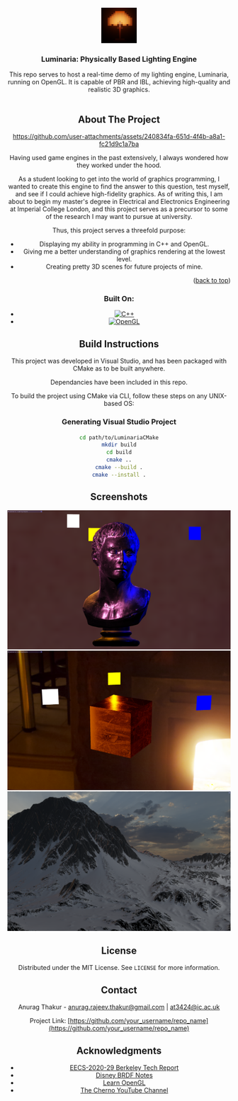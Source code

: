 <!-- PROJECT LOGO -->
<br />
<div align="center">
  <a href="github link here">
    <img src="images/Luminaria_logo.png" alt="Logo" width="80" height="80">
  </a>

  <h3 align="center">Luminaria: Physically Based Lighting Engine</h3>

  <p align="center">
    This repo serves to host a real-time demo of my lighting engine, Luminaria, running on OpenGL. It is capable of PBR and IBL, achieving high-quality and realistic 3D graphics.
    <br />

<br>


<!-- ABOUT THE PROJECT -->
## About The Project

https://github.com/user-attachments/assets/240834fa-651d-4f4b-a8a1-fc21d9c1a7ba

Having used game engines in the past extensively, I always wondered how they worked under the hood.

As a student looking to get into the world of graphics programming, I wanted to create this engine to find the answer to this question, test myself, and see if I could achieve high-fidelity graphics. As of writing this, I am about to begin my master's degree in Electrical and Electronics Engineering at Imperial College London, and this project serves as a precursor to some of the research I may want to pursue at university.

Thus, this project serves a threefold purpose:
* Displaying my ability in programming in C++ and OpenGL.
* Giving me a better understanding of graphics rendering at the lowest level.
* Creating pretty 3D scenes for future projects of mine.

<p align="right">(<a href="#readme-top">back to top</a>)</p>


### Built On:

* [![C++][Cpp]][Cpp-url]
* [![OpenGL][OpenGL]][OpenGL-url]




<!-- GETTING STARTED -->
## Build Instructions

This project was developed in Visual Studio, and has been packaged with CMake as to be built anywhere.

Dependancies have been included in this repo.

To build the project using CMake via CLI, follow these steps on any UNIX-based OS:

### Generating Visual Studio Project

```sh
cd path/to/LuminariaCMake
mkdir build
cd build
cmake ..
cmake --build .
cmake --install .
```



<!-- USAGE EXAMPLES -->
## Screenshots


<img src="images/Screenshot1.png" alt="Screenshot1">

<img src="images/Screenshot2.png" alt="Screenshot2">

<img src="images/Screenshot3.png" alt="Screenshot3">



<!-- LICENSE -->
## License

Distributed under the MIT License. See `LICENSE` for more information.



<!-- CONTACT -->
## Contact

Anurag Thakur - anurag.rajeev.thakur@gmail.com  |  at3424@ic.ac.uk

Project Link: [https://github.com/your_username/repo_name](https://github.com/your_username/repo_name)



<!-- ACKNOWLEDGMENTS -->
## Acknowledgments

* [EECS-2020-29 Berkeley Tech Report](https://www2.eecs.berkeley.edu/Pubs/TechRpts/2020/EECS-2020-29.pdf)
* [Disney BRDF Notes](https://media.disneyanimation.com/uploads/production/publication_asset/48/asset/s2012_pbs_disney_brdf_notes_v3.pdf)
* [Learn OpenGL](https://learnopengl.com/)
* [The Cherno YouTube Channel](https://www.youtube.com/@TheCherno)



<!-- MARKDOWN LINKS & IMAGES -->
<!-- https://www.markdownguide.org/basic-syntax/#reference-style-links -->
[contributors-shield]: https://img.shields.io/github/contributors/othneildrew/Best-README-Template.svg?style=for-the-badge
[contributors-url]: https://github.com/othneildrew/Best-README-Template/graphs/contributors
[forks-shield]: https://img.shields.io/github/forks/othneildrew/Best-README-Template.svg?style=for-the-badge
[forks-url]: https://github.com/othneildrew/Best-README-Template/network/members
[stars-shield]: https://img.shields.io/github/stars/othneildrew/Best-README-Template.svg?style=for-the-badge
[stars-url]: https://github.com/othneildrew/Best-README-Template/stargazers
[issues-shield]: https://img.shields.io/github/issues/othneildrew/Best-README-Template.svg?style=for-the-badge
[issues-url]: https://github.com/othneildrew/Best-README-Template/issues
[license-shield]: https://img.shields.io/github/license/othneildrew/Best-README-Template.svg?style=for-the-badge
[license-url]: https://github.com/othneildrew/Best-README-Template/blob/master/LICENSE.txt
[linkedin-shield]: https://img.shields.io/badge/-LinkedIn-black.svg?style=for-the-badge&logo=linkedin&colorB=555
[linkedin-url]: https://linkedin.com/in/othneildrew
[product-screenshot]: images/Luminaria_video.mp4
[GLFW]: https://img.shields.io/badge/GLFW-3A6E8F?style=for-the-badge&logo=glfw
[GLFW-url]: https://www.glfw.org/

[GLAD]: https://img.shields.io/badge/GLAD-FCC624?style=for-the-badge&logo=opengl
[GLAD-url]: https://glad.dav1d.de/

[GLM]: https://img.shields.io/badge/GLM-76B900?style=for-the-badge&logo=glm
[GLM-url]: https://github.com/g-truc/glm

[stb]: https://img.shields.io/badge/stb-333333?style=for-the-badge&logo=stb
[stb-url]: https://github.com/nothings/stb

[Assimp]: https://img.shields.io/badge/Assimp-23587D?style=for-the-badge&logo=assimp
[Assimp-url]: http://assimp.org/

[Cpp]: https://img.shields.io/badge/C++-00599C?style=for-the-badge&logo=c%2B%2B&logoColor=white
[Cpp-url]: https://cplusplus.com/

[OpenGL]: https://img.shields.io/badge/OpenGL-FFFFFF?style=for-the-badge&logo=opengl
[OpenGL-url]: https://www.opengl.org/



